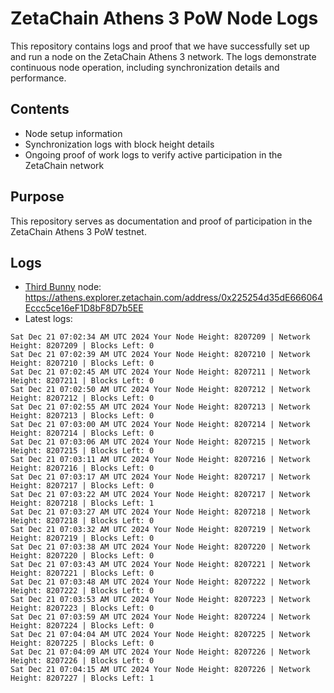 # ZetaChain Athens 3 PoW Node Logs
This repository contains logs and proof that we have successfully set up and run a node on the ZetaChain Athens 3 network. The logs demonstrate continuous node operation, including synchronization details and performance.

## Contents
- Node setup information
- Synchronization logs with block height details
- Ongoing proof of work logs to verify active participation in the ZetaChain network

## Purpose
This repository serves as documentation and proof of participation in the ZetaChain Athens 3 PoW testnet.

## Logs

- [Third Bunny](https://thirdbunny.xyz/) node: https://athens.explorer.zetachain.com/address/0x225254d35dE666064Eccc5ce16eF1D8bF8D7b5EE
- Latest logs:
```
Sat Dec 21 07:02:34 AM UTC 2024 Your Node Height: 8207209 | Network Height: 8207209 | Blocks Left: 0
Sat Dec 21 07:02:39 AM UTC 2024 Your Node Height: 8207210 | Network Height: 8207210 | Blocks Left: 0
Sat Dec 21 07:02:45 AM UTC 2024 Your Node Height: 8207211 | Network Height: 8207211 | Blocks Left: 0
Sat Dec 21 07:02:50 AM UTC 2024 Your Node Height: 8207212 | Network Height: 8207212 | Blocks Left: 0
Sat Dec 21 07:02:55 AM UTC 2024 Your Node Height: 8207213 | Network Height: 8207213 | Blocks Left: 0
Sat Dec 21 07:03:00 AM UTC 2024 Your Node Height: 8207214 | Network Height: 8207214 | Blocks Left: 0
Sat Dec 21 07:03:06 AM UTC 2024 Your Node Height: 8207215 | Network Height: 8207215 | Blocks Left: 0
Sat Dec 21 07:03:11 AM UTC 2024 Your Node Height: 8207216 | Network Height: 8207216 | Blocks Left: 0
Sat Dec 21 07:03:17 AM UTC 2024 Your Node Height: 8207217 | Network Height: 8207217 | Blocks Left: 0
Sat Dec 21 07:03:22 AM UTC 2024 Your Node Height: 8207217 | Network Height: 8207218 | Blocks Left: 1
Sat Dec 21 07:03:27 AM UTC 2024 Your Node Height: 8207218 | Network Height: 8207218 | Blocks Left: 0
Sat Dec 21 07:03:32 AM UTC 2024 Your Node Height: 8207219 | Network Height: 8207219 | Blocks Left: 0
Sat Dec 21 07:03:38 AM UTC 2024 Your Node Height: 8207220 | Network Height: 8207220 | Blocks Left: 0
Sat Dec 21 07:03:43 AM UTC 2024 Your Node Height: 8207221 | Network Height: 8207221 | Blocks Left: 0
Sat Dec 21 07:03:48 AM UTC 2024 Your Node Height: 8207222 | Network Height: 8207222 | Blocks Left: 0
Sat Dec 21 07:03:53 AM UTC 2024 Your Node Height: 8207223 | Network Height: 8207223 | Blocks Left: 0
Sat Dec 21 07:03:59 AM UTC 2024 Your Node Height: 8207224 | Network Height: 8207224 | Blocks Left: 0
Sat Dec 21 07:04:04 AM UTC 2024 Your Node Height: 8207225 | Network Height: 8207225 | Blocks Left: 0
Sat Dec 21 07:04:09 AM UTC 2024 Your Node Height: 8207226 | Network Height: 8207226 | Blocks Left: 0
Sat Dec 21 07:04:15 AM UTC 2024 Your Node Height: 8207226 | Network Height: 8207227 | Blocks Left: 1
```

